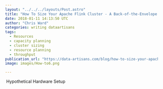 ```yaml
---
layout: "../../../layouts/Post.astro"
title: "How To Size Your Apache Flink Cluster - A Back-of-the-Envelope Calculation"
date: 2018-01-11 14:13:50 UTC
author: "Chris Ward"
categories: writing dataartisans
tags:
  - Resources
  - capacity planning
  - cluster sizing
  - resource planning
  - throughput
publication_url: "https://data-artisans.com/blog/how-to-size-your-apache-flink-cluster-general-guidelines"
image: images/How-to6.png

---
```

&nbsp;Hypothetical Hardware Setup

